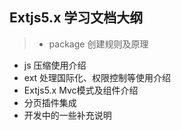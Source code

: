 ## Extjs5.x 学习文档大纲
>* package 创建规则及原理
* js 压缩使用介绍
* ext 处理国际化、权限控制等使用介绍
* Extjs5.x Mvc模式及组件介绍
* 分页插件集成
* 开发中的一些补充说明








